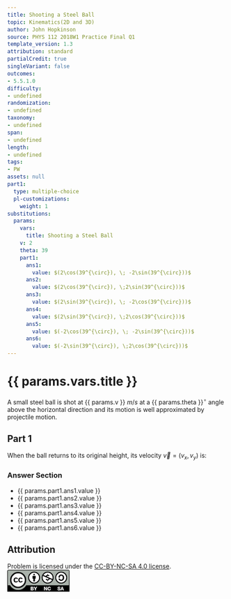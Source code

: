 ```yaml
---
title: Shooting a Steel Ball
topic: Kinematics(2D and 3D)
author: John Hopkinson
source: PHYS 112 2018W1 Practice Final Q1
template_version: 1.3
attribution: standard
partialCredit: true
singleVariant: false
outcomes:
- 5.5.1.0
difficulty:
- undefined
randomization:
- undefined
taxonomy:
- undefined
span:
- undefined
length:
- undefined
tags:
- PW
assets: null
part1:
  type: multiple-choice
  pl-customizations:
    weight: 1
substitutions:
  params:
    vars:
      title: Shooting a Steel Ball
    v: 2
    theta: 39
    part1:
      ans1:
        value: $(2\cos(39^{\circ}), \; -2\sin(39^{\circ}))$
      ans2:
        value: $(2\cos(39^{\circ}), \;2\sin(39^{\circ}))$
      ans3:
        value: $(2\sin(39^{\circ}), \; -2\cos(39^{\circ}))$
      ans4:
        value: $(2\sin(39^{\circ}), \;2\cos(39^{\circ}))$
      ans5:
        value: $(-2\cos(39^{\circ}), \; -2\sin(39^{\circ}))$
      ans6:
        value: $(-2\sin(39^{\circ}), \;2\cos(39^{\circ}))$
---
```

# {{ params.vars.title }}
A small steel ball is shot at {{ params.v }} $m/s$ at a {{ params.theta }}$^{\circ}$ angle above the horizontal direction and its motion is well approximated by projectile motion.

## Part 1

When the ball returns to its original height, its velocity $\overrightarrow{v} = (v_x, v_y)$ is:

### Answer Section

- {{ params.part1.ans1.value }}
- {{ params.part1.ans2.value }}
- {{ params.part1.ans3.value }}
- {{ params.part1.ans4.value }}
- {{ params.part1.ans5.value }}
- {{ params.part1.ans6.value }}

## Attribution

Problem is licensed under the [CC-BY-NC-SA 4.0 license](https://creativecommons.org/licenses/by-nc-sa/4.0/).<br> ![The Creative Commons 4.0 license requiring attribution-BY, non-commercial-NC, and share-alike-SA license.](https://raw.githubusercontent.com/firasm/bits/master/by-nc-sa.png)